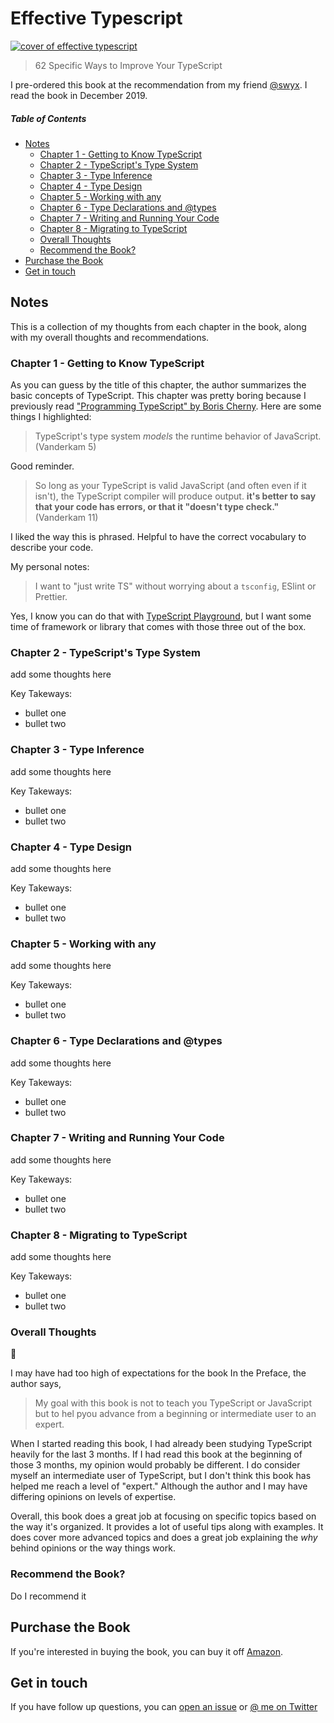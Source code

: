 # Effective Typescript 

[![cover of effective typescript](https://images-na.ssl-images-amazon.com/images/I/41jnU0V%2BcBL._SX379_BO1,204,203,200_.jpg)](https://amzn.to/2tcTQVJ)

> 62 Specific Ways to Improve Your TypeScript

I pre-ordered this book at the recommendation from my friend [@swyx](https://github.com/swyx). I read the book in December 2019. 

##### Table of Contents  

* [Notes](#notes)
   + [Chapter 1 - Getting to Know TypeScript](#chapter-1---getting-to-know-typescript)
   + [Chapter 2 - TypeScript's Type System](#chapter-2---typescripts-type-system)
   + [Chapter 3 - Type Inference](#chapter-3---type-inference)
   + [Chapter 4 - Type Design](#chapter-4---type-design)
   + [Chapter 5 - Working with any](#chapter-5---working-with-any)
   + [Chapter 6 - Type Declarations and @types](#chapter-6---type-declarations-and-types)
   + [Chapter 7 - Writing and Running Your Code](#chapter-7---writing-and-running-your-code)
   + [Chapter 8 - Migrating to TypeScript](#chapter-8---migrating-to-typescript)
   + [Overall Thoughts](#overall-thoughts)
   + [Recommend the Book?](#recommend-the-book)
 * [Purchase the Book](#purchase-the-book)
 * [Get in touch](#get-in-touch)


## Notes

This is a collection of my thoughts from each chapter in the book, along with my overall thoughts and recommendations. 

### Chapter 1 - Getting to Know TypeScript

As you can guess by the title of this chapter, the author summarizes the basic concepts of TypeScript. This chapter was pretty boring because I previously read ["Programming TypeScript" by Boris Cherny](https://amzn.to/2tXQ3vB). Here are some things I highlighted: 

> TypeScript's type system _models_ the runtime behavior of JavaScript. (Vanderkam 5)

Good reminder. 

> So long as your TypeScript is valid JavaScript (and often even if it isn't), the TypeScript compiler will produce output. **it's better to say that your code has errors, or that it "doesn't type check."** (Vanderkam 11)

I liked the way this is phrased. Helpful to have the correct vocabulary to describe your code.


My personal notes:

> I want to "just write TS" without worrying about a `tsconfig`, ESlint or Prettier. 

Yes, I know you can do that with [TypeScript Playground](https://www.typescriptlang.org/play/index.html), but I want some time of framework or library that comes with those three out of the box. 


### Chapter 2 - TypeScript's Type System

add some thoughts here

Key Takeways:
- bullet one
- bullet two 


### Chapter 3 - Type Inference

add some thoughts here

Key Takeways:
- bullet one
- bullet two 


### Chapter 4 - Type Design

add some thoughts here

Key Takeways:
- bullet one
- bullet two 


### Chapter 5 - Working with any

add some thoughts here

Key Takeways:
- bullet one
- bullet two 


### Chapter 6 - Type Declarations and @types

add some thoughts here

Key Takeways:
- bullet one
- bullet two 


### Chapter 7 - Writing and Running Your Code

add some thoughts here

Key Takeways:
- bullet one
- bullet two 


### Chapter 8 - Migrating to TypeScript

add some thoughts here

Key Takeways:
- bullet one
- bullet two 

### Overall Thoughts

🙁

I may have had too high of expectations for the book In the Preface, the author says,
> My goal with this book is not to teach you TypeScript or JavaScript but to hel pyou advance from a beginning or intermediate user to an expert.

When I started reading this book, I had already been studying TypeScript heavily for the last 3 months. If I had read this book at the beginning of those 3 months, my opinion would probably be different. I do consider myself an intermediate user of TypeScript, but I don't think this book has helped me reach a level of "expert." Although the author and I may have differing opinions on levels of expertise.

Overall, this book does a great job at focusing on specific topics based on the way it's organized. It provides a lot of useful tips along with examples. It does cover more advanced topics and does a great job explaining the _why_ behind opinions or the way things work.


### Recommend the Book?
Do I recommend it 

## Purchase the Book

If you're interested in buying the book, you can buy it off [Amazon](https://amzn.to/2tcTQVJ).

## Get in touch

If you have follow up questions, you can [open an issue](https://github.com/jsjoeio/effective-typescript-notes/issues) or [@ me on Twitter](https://twitter.com/intent/tweet?text=@jsjoeio%20I%20want%20to%20talk%20to%20you%20about%20%22Effective%20TypeScript%22)
